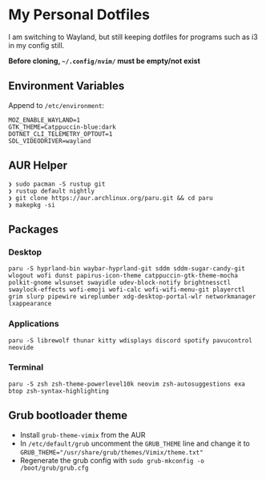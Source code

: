 # My Personal Dotfiles

I am switching to Wayland, but still keeping dotfiles for programs such as i3 in my config still.

**Before cloning, `~/.config/nvim/` must be empty/not exist**

## Environment Variables
Append to `/etc/environment`:
```
MOZ_ENABLE_WAYLAND=1
GTK_THEME=Catppuccin-blue:dark
DOTNET_CLI_TELEMETRY_OPTOUT=1
SDL_VIDEODRIVER=wayland
```

## AUR Helper

```
❯ sudo pacman -S rustup git
❯ rustup default nightly
❯ git clone https://aur.archlinux.org/paru.git && cd paru
❯ makepkg -si
```

## Packages

### Desktop
`paru -S hyprland-bin waybar-hyprland-git sddm sddm-sugar-candy-git wlogout wofi dunst papirus-icon-theme catppuccin-gtk-theme-mocha polkit-gnome wlsunset swayidle udev-block-notify brightnessctl swaylock-effects wofi-emoji wofi-calc wofi-wifi-menu-git playerctl grim slurp pipewire wireplumber xdg-desktop-portal-wlr networkmanager lxappearance`

### Applications
`paru -S librewolf thunar kitty wdisplays discord spotify pavucontrol neovide`

### Terminal
`paru -S zsh zsh-theme-powerlevel10k neovim zsh-autosuggestions exa btop zsh-syntax-highlighting`

## Grub bootloader theme
- Install `grub-theme-vimix` from the AUR
- In `/etc/default/grub` uncomment the `GRUB_THEME` line and change it to `GRUB_THEME="/usr/share/grub/themes/Vimix/theme.txt"`
- Regenerate the grub config with `sudo grub-mkconfig -o /boot/grub/grub.cfg`
